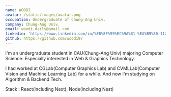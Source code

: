 ```yaml
---
name: WOODI
avatar: /static/images/avatar.png
occupation: Undergraduate of Chung-Ang Univ.
company: Chung-Ang Univ.
email: woodi.daily@gmail.com
linkedin: 'https://www.linkedin.com/in/%EB%8F%99%EC%9A%B1-%EA%B9%80-112973188/'
github: https://github.com/woodi97
---
```


I'm an undergraduate student in CAU(Chung-Ang Univ) majoring Computer Science.
Especially interested in Web & Graphics Technology.

I had worked at CGLab(Computer Graphics Lab) and CVMLLab(Computer Vision and Machine Learning Lab) for a while. And now I'm studying on Algorithm & Backend Tech.

Stack : React(including Next), Node(including Nest)
